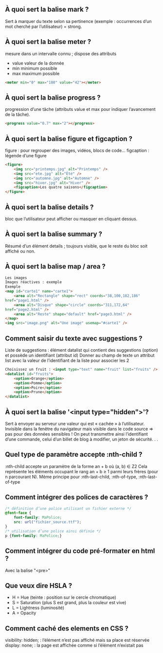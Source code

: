 ## À quoi sert la balise mark ?
Sert à marquer du texte selon sa pertinence (exemple :
occurrences d’un mot cherché par l’utilisateur) = strong.

## À quoi sert la balise meter ?
mesure dans un intervalle connu ; dispose des attributs
- value valeur de la donnée
- min minimum possible
- max maximum possible

```html
<meter min="0" max="100" value="42"></meter>
```

## À quoi sert la balise progress ?
progression d’une tâche (attributs value et max pour
indiquer l’avancement de la tâche).
```html
<progress value="0.7" max="2"></progress>
```

## À quoi sert la balise figure et figcaption ?
figure : pour regrouper des images, vidéos, blocs de code...
figcaption : légende d’une figure

```html
<figure>
	<img src="printemps.jpg" alt="Printemps" />
	<img src="ete.jpg" alt="Été" />
	<img src="automne.jpg" alt="Automne" />
	<img src="hiver.jpg" alt="Hiver" />
	<figcaption>Les quatre saisons</figcaption>
</figure>
```

## À quoi sert la balise details ?
bloc que l’utilisateur peut afficher ou masquer en cliquant
dessus.

## À quoi sert la balise summary ?
Résumé d’un élément details ; toujours visible, que
le reste du bloc soit affiché ou non.

## À quoi sert la balise  map / area ?
```html
Les images
Images réactives : exemple
Exemple
<map id="carte1" name="carte1">
	<area alt="Rectangle" shape="rect" coords="38,100,182,186"
href="page1.html" />
	<area alt="Disque" shape="circle" coords="311,172,64"
href="page2.html" />
	<area alt="Reste" shape="default" href="page3.html" />
</map>
<img src="image.png" alt="Une image" usemap="#carte1" />
```
## Comment saisir du texte avec suggestions  ?
Liste de suggestions : élément datalist qui contient des
suggestions (option) et possède un identifiant (attribut id)
Donner au champ de texte un attribut list avec la valeur de
l’identifiant de la liste pour associer les 2
```html
Choisissez un fruit : <input type="text" name="fruit" list="fruits" />
<datalist id="fruits">
	<option>Orange</option>
	<option>Pomme</option>
	<option>Poire</option>
	<option>Prune</option>
</datalist>
```

## À quoi sert la balise '\<input type="hidden">'?
Sert à envoyer au serveur une valeur qui est « cachée » à l’utilisateur.
Invisible dans la fenêtre du navigateur mais visible dans le code source
⇒ pas pour des données sensibles !
On peut transmettre ainsi l’identifiant d’une commande, celui d’un billet de blog à modifier, un jeton de sécurité. . .

## Quel type de paramètre accepte :nth-child ?
:nth-child accepte un paramètre de la forme an + b où (a, b) ∈ Z2 Cela représente les éléments occupant le rang an + b ≥ 1 parmi leurs frères (pour n parcourant N).
Même principe pour :nth-last-child, :nth-of-type,
:nth-last-of-type

## Comment intégrer des polices de caractères ?
```CSS
/* définition d’une police utilisant un fichier externe */
@font-face {
	font-family: MaPolice;
	src: url("fichier_source.ttf");
}
/* utilisation d’une police ainsi définie */
p {font-family: MaPolice;}
```

## Comment intégrer du code pré-formater en html ?
Avec la balise "\<pre>"

## Que veux dire HSLA ?
- H = Hue (teinte : position sur le cercle chromatique)
- S = Saturation (plus S est grand, plus la couleur est vive)
- L = Lightness (luminosité)
- A = Opacity

## Comment caché des elements en CSS ?
visibility: hidden; : l’élément n’est pas affiché mais sa place est réservée
display: none; : la page est affichée comme si l’élément n’existait pas
